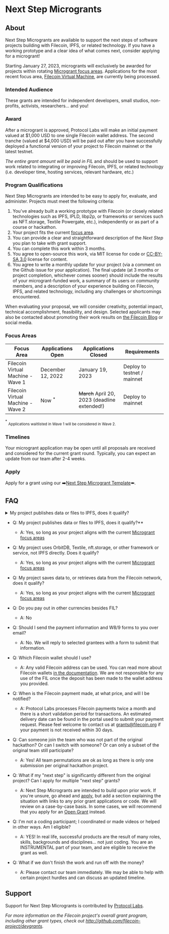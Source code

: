 # Next Step Microgrants

## About

Next Step Microgrants are available to support the next steps of software projects building with Filecoin, IPFS, or related technology. If you have a working prototype and a clear idea of what comes next, consider applying for a microgrant!

Starting January 27, 2023, microgrants will exclusively be awarded for projects within rotating [Microgrant focus areas](#focus-areas). Applications for the most recent focus area, [Filecoin Virtual Machine](https://fvm.filecoin.io/), are currently being processed. 

### Intended Audience
These grants are intended for independent developers, small studios, non-profits, activists, researchers... and you! 

### Award
After a microgrant is approved, Protocol Labs will make an initial payment valued at $1,000 USD to one single Filecoin wallet address. The second tranche (valued at $4,000 USD) will be paid out after you have successfully deployed a functional version of your project to Filecoin mainnet or the latest testnet. 
 
 _The entire grant amount will be paid in FIL_ and should be used to support work related to integrating or improving Filecoin, IPFS, or related technology (i.e. developer time, hosting services, relevant hardware, etc.)

### Program Qualifications
Next Step Microgrants are intended to be easy to apply for, evaluate, and administer. Projects must meet the following criteria:

1. You've already built a working prototype with Filecoin (or closely related technologies such as IPFS, IPLD, libp2p, or frameworks or services such as NFT.storage, Textile Powergate, etc.), independently or as part of a course or hackathon.
2. Your project fits the current [focus area](#focus-areas).
3. You can provide a clear and straightforward description of the _Next Step_ you plan to take with grant support.
4. You can complete this work within 3 months. 
5. You agree to open-source this work, via MIT license for code or [CC-BY-SA 3.0](https://ipfs.io/ipfs/QmVreNvKsQmQZ83T86cWSjPu2vR3yZHGPm5jnxFuunEB9u) license for content.
6. You agree to write a monthly update for your project (via a comment on the Github issue for your application). The final update (at 3 months or project completion, whichever comes sooner) should include the results of your microgrant-funded work, a summary of its users or community members, and a description of your experience building on Filecoin, IPFS, and related technology, including any challenges or shortcomings encountered.

When evaluating your proposal, we will consider creativity, potential impact, technical accomplishment, feasibility, and design. Selected applicants may also be contacted about promoting their work results on [the Filecoin Blog](https://blog.filecoin.io/) or social media.

 ### Focus Areas
| Focus Area | Applications Open | Applications Closed | Requirements |
|---|---|---|---|
| Filecoin Virtual Machine - Wave 1 | December 12, 2022 | January 19, 2023 | Deploy to testnet / mainnet |
| Filecoin Virtual Machine - Wave 2 | Now <sup> *</sup> | ~~March~~ April 20, 2023 (deadline extended!)| Deploy to mainnet |

<sup>*</sup> <sub>Applications waitlisted in Wave 1 will be considered in Wave 2.</sub>
 
### Timelines
Your microgrant application may be open until all proposals are received and considered for the current grant round. Typically, you can expect an update from our team after 2-4 weeks. 

### Apply
Apply for a grant using our ➡️[Next Step Microgrant Template](https://github.com/filecoin-project/devgrants/issues/new?assignees=erinocon&labels=type%3Amicrogrant&template=microgrant.md&title=Next+Step+Microgrant%3A+%3CYour+Title+Here%3E)⬅️.

## FAQ

<details>
  <summary>My project publishes data or files to IPFS, does it qualify?</summary>
 
Yes, so long as your project aligns with the current [Microgrant focus areas](#focus-areas)
</details>
  
* Q: My project publishes data or files to IPFS, does it qualify?**
  * A: Yes, so long as your project aligns with the current [Microgrant focus areas](#focus-areas)

* Q: My project uses OrbitDB, Textile, nft.storage, or other framework or service, not IPFS directly. Does it qualify?
  * A: Yes, so long as your project aligns with the current [Microgrant focus areas](#focus-areas)

* Q: My project saves data to, or retrieves data from the Filecoin network, does it qualify?
  * A: Yes, so long as your project aligns with the current [Microgrant focus areas](#focus-areas)

* Q: Do you pay out in other currencies besides FIL?
  * A: No

* Q: Should I send the payment information and W8/9 forms to you over email?
  * A: No. We will reply to selected grantees with a form to submit that information.

* Q: Which Filecoin wallet should I use?
  * A: Any valid Filecoin address can be used. You can read more about Filecoin wallets [in the documentation](https://docs.filecoin.io/reference/#wallets). We are not responsible for any use of the FIL once the deposit has been made to the wallet address you provided.

* Q: When is the Filecoin payment made, at what price, and will I be notified?
  * A: Protocol Labs processes Filecoin payments twice a month and there is a short validation period for transactions. An estimated delivery date can be found in the portal used to submit your payment request. Please feel welcome to contact us at grants@filecoin.org if your payment is not received within 30 days. 

* Q: Can someone join the team who was not part of the original hackathon? Or can I switch with someone? Or can only a subset of the original team still participate?
  * A: Yes! All team permutations are ok as long as there is only one submission per original hackathon project.

* Q: What if my "next step" is significantly different from the original project? Can I apply for multiple "next step" grants?
  * A: Next Step Microgrants are intended to build upon prior work. If you're unsure, go ahead and [apply](https://github.com/filecoin-project/devgrants/issues/new?assignees=mishmosh&labels=type%3Amicrogrant&template=microgrant.md&title=Next+Step+Microgrant%3A+%3CYour+Title+Here%3E), but add a section explaining the situation with links to any prior grant applications or code. We will review on a case-by-case basis. In some cases, we will recommend that you apply for an [Open Grant](/open-grants/) instead.

* Q: I'm not a coding participant; I coordinated or made videos or helped in other ways. Am I eligible?
  * A: YES! In real life, successful products are the result of many roles, skills, backgrounds and disciplines... not just coding. You are an INSTRUMENTAL part of your team, and are eligible to receive the grant as well.

* Q: What if we don't finish the work and run off with the money?
  * A: Please contact our team immediately. We may be able to help with certain project hurdles and can discuss an updated timeline. 

## Support
Support for Next Step Microgrants is contributed by [Protocol Labs](https://protocol.ai/).


_For more information on the Filecoin project's overall grant program, including other grant types, check out http://github.com/filecoin-project/devgrants._
